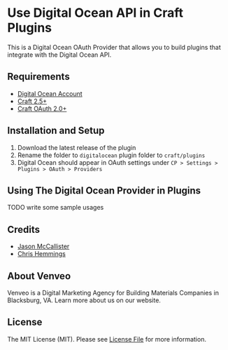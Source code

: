# Use Digital Ocean API in Craft Plugins

This is a Digital Ocean OAuth Provider that allows you to build plugins that integrate with the Digital Ocean API.

## Requirements

- [Digital Ocean Account](https://m.do.co/c/2c36fe8acb73)
- [Craft 2.5+](https://craftcms.com/)
- [Craft OAuth 2.0+](https://dukt.net/craft/oauth)

## Installation and Setup

1. Download the latest release of the plugin
2. Rename the folder to `digitalocean` plugin folder to `craft/plugins`
3. Digital Ocean should appear in OAuth settings under `CP > Settings > Plugins > OAuth > Providers`

## Using The Digital Ocean Provider in Plugins

TODO write some sample usages

## Credits

* [Jason McCallister](https://github.com/themccallister)
* [Chris Hemmings](https://github.com/chrishemmings/oauth2-digitalocean)

## About Venveo

Venveo is a Digital Marketing Agency for Building Materials Companies in Blacksburg, VA. Learn more about us on our website.

## License

The MIT License (MIT). Please see [License File](LICENSE) for more information.